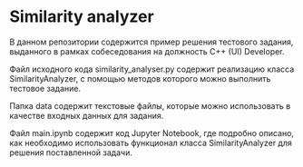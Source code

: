 # Similarity analyzer
В данном репозитории содержится пример решения тестового задания, выданного в рамках собеседования на должность C++ (UI) Developer.

Файл исходного кода similarity_analyser.py содержит реализацию класса SimilarityAnalyzer, с помощью методов которого можно выполнить тестовое задание.

Папка data содержит текстовые файлы, которые можно использовать в качестве входных данных для задания.

Файл main.ipynb содержит код Jupyter Notebook, где подробно описано, как необходимо использовать функционал класса SimilarityAnalyzer для решения поставленной задачи.
